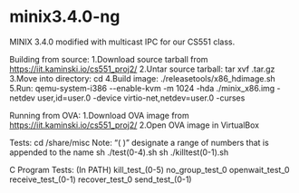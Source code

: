 # minix3.4.0-ng

MINIX 3.4.0 modified with multicast IPC for our CS551 class.

Building from source:
1.Download source tarball from https://iit.kaminski.io/cs551_proj2/
2.Untar source tarball: tar xvf <source>.tar.gz
3.Move into directory: cd <source>
4.Build image: ./releasetools/x86_hdimage.sh
5.Run: qemu-system-i386 --enable-kvm -m 1024 -hda ./minix_x86.img -netdev
user,id=user.0 -device virtio-net,netdev=user.0 -curses


Running from OVA:
1.Download OVA image from https://iit.kaminski.io/cs551_proj2/
2.Open OVA image in VirtualBox


Tests: cd /share/misc
Note: “( )” designate a range of numbers that is appended to the name
	sh ./test(0-4).sh
	sh ./killtest(0-1).sh
	
	
C Program Tests: (In PATH)
	kill_test_(0-5)
	no_group_test_0
	openwait_test_0
	receive_test_(0-1)
	recover_test_0
	send_test_(0-1)
